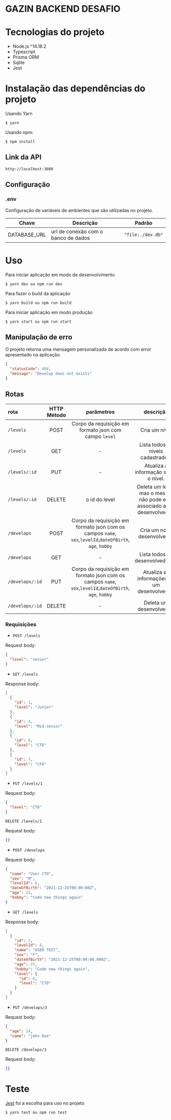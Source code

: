 # GAZIN BACKEND DESAFIO

# Tecnologias do projeto

- Node.js ^14.18.2
- Typescript
- Prisma ORM
- Sqlite
- Jest

# Instalação das dependências do projeto

Usando Yarn

```
$ yarn
```

Usando npm:

```
$ npm install
```

## Link da API

```
http://localhost:3000
```

## Configuração

### .env

Configuração de variáveis de ambientes que são utilizadas no projeto.

| Chave        | Descrição                           | Padrão            |
| ------------ | ----------------------------------- | ----------------- |
| DATABASE_URL | url de conexão com o banco de dados | `"file:./dev.db"` |

# Uso

Para iniciar aplicação em modo de desenvolvimento

```
$ yarn dev ou npm run dev
```

Para fazer o build da aplicação

```
$ yarn build ou npm run build
```

Para iniciar aplicação em modo produção

```
$ yarn start ou npm run start
```

## Manipulação de erro

O projeto retorna uma mensagem personalizada de acordo com error apresentado na aplicação.

```json
{
  "statusCode": 404,
  "message": "Develop does not exists"
}
```

## Rotas

| rota            | HTTP Método |                                               parâmetros                                                |                                descrição                                 |
| :-------------- | :---------: | :-----------------------------------------------------------------------------------------------------: | :----------------------------------------------------------------------: |
| `/levels`       |    POST     |                          Corpo da requisição em formato json com campo `level`                          |                              Cria um nível                               |
| `/levels`       |     GET     |                                                    -                                                    |                    Lista todos os niveis cadastrados.                    |
| `/levels/:id`   |     PUT     |                                                    -                                                    |                   Atualiza a informação sobre o nível.                   |
| `/levels/:id`   |   DELETE    |                                              o id do level                                              | Deleta um level, mas o mesmo não pode está associado a um desenvolvedor. |
| `/develops`     |    POST     | Corpo da requisição em formato json com os campos `name`, `sex`,`levelId`,`dateOfBirth`, `age`, `hobby` |                        Cria um novo desenvolvedor                        |
| `/develops`     |     GET     |                                                    -                                                    |                     Lista todos os desenvolvedores.                      |
| `/develops/:id` |     PUT     | Corpo da requisição em formato json com os campos `name`, `sex`,`levelId`,`dateOfBirth`, `age`, `hobby` |               Atualiza as informações de um desenvolvedor.               |
| `/develops/:id` |   DELETE    |                                                    -                                                    |                         Deleta um desenvolvedor.                         |

### Requisições

- `POST /levels`

Request body:

```json
{
  "level": "senior"
}
```

- `GET /levels`

Response body:

```json
[
  {
    "id": 1,
    "level": "Junior"
  },
  {
    "id": 4,
    "level": "Mid-senior"
  },
  {
    "id": 6,
    "level": "CTO"
  },
  {
    "id": 7,
    "level": "CFO"
  }
]
```

- `PUT /levels/1`

Request body:

```json
{
  "level": "CTO"
}
```

`DELETE /levels/1`

Request body:

```json
{}
```

- `POST /develops`

Request body:

```json
{
  "name": "User CTO",
  "sex": "M",
  "levelId": 6,
  "dateOfBirth": "2021-12-25T00:00:00Z",
  "age": 25,
  "hobby": "Code new things again"
}
```

- `GET /levels`

Response body:

```json
[
  {
    "id": 3,
    "levelId": 6,
    "name": "USER TEST",
    "sex": "F",
    "dateOfBirth": "2021-12-25T00:00:00.000Z",
    "age": 25,
    "hobby": "Code new things again",
    "level": {
      "id": 6,
      "level": "CTO"
    }
  }
]
```

- `PUT /develops/3`

Request body:

```json
{
  "age": 24,
  "name": "john Doe"
}
```

`DELETE /develops/3`

Request body:

```json
{}
```

# Teste

[Jest](https://jestjs.io/) foi a escolha para uso no projeto

```
$ yarn test ou npm run test
```
